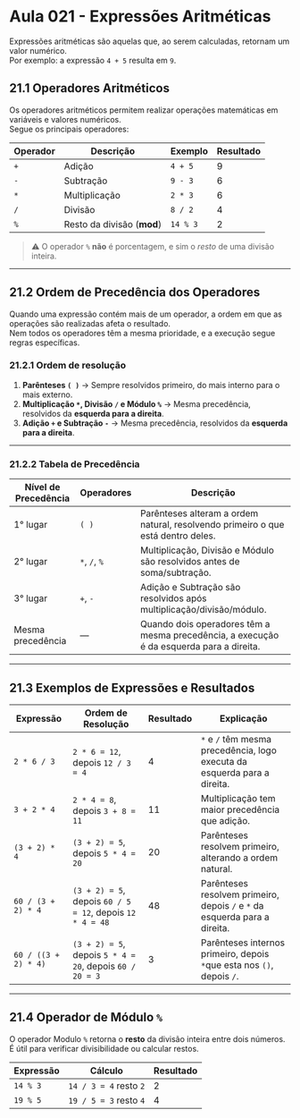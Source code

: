 # Aula 021 - Expressões Aritméticas

Expressões aritméticas são aquelas que, ao serem calculadas, retornam um valor numérico.  
Por exemplo: a expressão `4 + 5` resulta em `9`.

## 21.1 Operadores Aritméticos
Os operadores aritméticos permitem realizar operações matemáticas em variáveis e valores numéricos.  
Segue os principais operadores:

| Operador | Descrição                    | Exemplo   | Resultado |
|----------|------------------------------|-----------|-----------|
| `+`      | Adição                        | `4 + 5`   | 9         |
| `-`      | Subtração                     | `9 - 3`   | 6         |
| `*`      | Multiplicação                 | `2 * 3`   | 6         |
| `/`      | Divisão                       | `8 / 2`   | 4         |
| `%`      | Resto da divisão (**mod**)    | `14 % 3`  | 2         |

> ⚠ O operador `%` **não** é porcentagem, e sim o *resto* de uma divisão inteira.

---

## 21.2 Ordem de Precedência dos Operadores
Quando uma expressão contém mais de um operador, a ordem em que as operações são realizadas afeta o resultado.  
Nem todos os operadores têm a mesma prioridade, e a execução segue regras específicas.

### 21.2.1 Ordem de resolução
1. **Parênteses `( )`** → Sempre resolvidos primeiro, do mais interno para o mais externo.  
2. **Multiplicação `*`, Divisão `/` e Módulo `%`** → Mesma precedência, resolvidos da **esquerda para a direita**.  
3. **Adição `+` e Subtração `-`** → Mesma precedência, resolvidos da **esquerda para a direita**.  

---

### 21.2.2 Tabela de Precedência

| Nível de Precedência | Operadores   | Descrição                                                                 |
|----------------------|--------------|---------------------------------------------------------------------------|
| 1° lugar             | `( )`        | Parênteses alteram a ordem natural, resolvendo primeiro o que está dentro deles. |
| 2° lugar             | `*`, `/`, `%`| Multiplicação, Divisão e Módulo são resolvidos antes de soma/subtração.   |
| 3° lugar             | `+`, `-`     | Adição e Subtração são resolvidos após multiplicação/divisão/módulo.      |
| Mesma precedência    | —            | Quando dois operadores têm a mesma precedência, a execução é da esquerda para a direita. |


---

## 21.3 Exemplos de Expressões e Resultados

| Expressão              | Ordem de Resolução                                               | Resultado | Explicação |
|------------------------|------------------------------------------------------------------|-----------|------------|
| `2 * 6 / 3`            | `2 * 6 = 12`, depois `12 / 3 = 4`                                | 4         | `*` e `/` têm mesma precedência, logo executa da esquerda para a direita. |
| `3 + 2 * 4`            | `2 * 4 = 8`, depois `3 + 8 = 11`                                 | 11        | Multiplicação tem maior precedência que adição. |
| `(3 + 2) * 4`          | `(3 + 2) = 5`, depois `5 * 4 = 20`                               | 20        | Parênteses resolvem primeiro, alterando a ordem natural. |
| `60 / (3 + 2) * 4`     | `(3 + 2) = 5`, depois `60 / 5 = 12`, depois `12 * 4 = 48`         | 48        | Parênteses resolvem primeiro, depois `/` e `*` da esquerda para a direita. |
| `60 / ((3 + 2) * 4)`   | `(3 + 2) = 5`, depois `5 * 4 = 20`, depois `60 / 20 = 3`          | 3         | Parênteses internos primeiro, depois `*`que esta nos `()`, depois `/`. |

---

## 21.4 Operador de Módulo `%`
O operador Modulo `%` retorna o **resto** da divisão inteira entre dois números.  
É útil para verificar divisibilidade ou calcular restos.

| Expressão  | Cálculo                        | Resultado |
|------------|--------------------------------|-----------|
| `14 % 3`   | `14 / 3 = 4` resto `2`         | 2         |
| `19 % 5`   | `19 / 5 = 3` resto `4`         | 4         |
